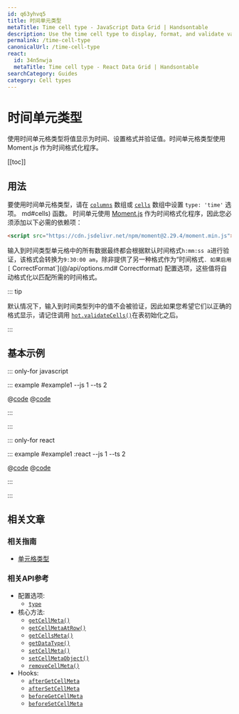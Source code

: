 ```yaml
---
id: q63yhvq5
title: 时间单元类型
metaTitle: Time cell type - JavaScript Data Grid | Handsontable
description: Use the time cell type to display, format, and validate values as times. The time cell type uses Moment.js as a time formatter.
permalink: /time-cell-type
canonicalUrl: /time-cell-type
react:
  id: 34n5nwja
  metaTitle: Time cell type - React Data Grid | Handsontable
searchCategory: Guides
category: Cell types
---
```


# 时间单元类型

使用时间单元格类型将值显示为时间、设置格式并验证值。时间单元格类型使用 Moment.js 作为时间格式化程序。

[[toc]]

## 用法
要使用时间单元格类型，请在 [`columns`](@/api/options.md#columns) 数组或 [`cells`](@/api/options.md#columns) 数组中设置 `type: 'time'` 选项。 md#cells) 函数。
时间单元使用 [Moment.js](https://github.com/moment/moment) 作为时间格式化程序，因此您必须添加以下必需的依赖项：

```html
<script src="https://cdn.jsdelivr.net/npm/moment@2.29.4/moment.min.js"></script>
```

输入到时间类型单元格中的所有数据最终都会根据默认时间格式`h:mm:ss a`进行验证，该格式会转换为`9:30:00 am`，除非提供了另一种格式作为“时间格式`.
如果启用 [` CorrectFormat`](@/api/options.md# Correctformat) 配置选项，这些值将自动格式化以匹配所需的时间格式。

::: tip

默认情况下，输入到时间类型列中的值不会被验证，因此如果您希望它们以正确的格式显示，请记住调用 [`hot.validateCells()`](@/api/core.md#validatecells )在表初始化之后。

:::

## 基本示例

::: only-for javascript

::: example #example1 --js 1 --ts 2

@[code](@/content/guides/cell-types/time-cell-type/javascript/example1.js)
@[code](@/content/guides/cell-types/time-cell-type/javascript/example1.ts)

:::

:::

::: only-for react

::: example #example1 :react --js 1 --ts 2

@[code](@/content/guides/cell-types/time-cell-type/react/example1.jsx)
@[code](@/content/guides/cell-types/time-cell-type/react/example1.tsx)

:::

:::

## 相关文章

### 相关指南

<div class="boxes-list gray">

- [单元格类型](@/guides/cell-types/cell-type/cell-type.md)

</div>

### 相关API参考

- 配置选项:
  - [`type`](@/api/options.md#type)
- 核心方法:
  - [`getCellMeta()`](@/api/core.md#getcellmeta)
  - [`getCellMetaAtRow()`](@/api/core.md#getcellmetaatrow)
  - [`getCellsMeta()`](@/api/core.md#getcellsmeta)
  - [`getDataType()`](@/api/core.md#getdatatype)
  - [`setCellMeta()`](@/api/core.md#setcellmeta)
  - [`setCellMetaObject()`](@/api/core.md#setcellmetaobject)
  - [`removeCellMeta()`](@/api/core.md#removecellmeta)
- Hooks:
  - [`afterGetCellMeta`](@/api/hooks.md#aftergetcellmeta)
  - [`afterSetCellMeta`](@/api/hooks.md#aftersetcellmeta)
  - [`beforeGetCellMeta`](@/api/hooks.md#beforegetcellmeta)
  - [`beforeSetCellMeta`](@/api/hooks.md#beforesetcellmeta)
